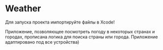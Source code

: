 # Weather

Для запуска проекта импортируйте файлы в Xcode!

Приложение, позволяющее посмотреть погоду в некоторых странах и городах, прописана логика для поиска страны или города. Приложение адаптировано под все устройства)
